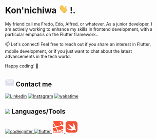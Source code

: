 # Kon'nichiwa <img src="https://raw.githubusercontent.com/fredojunio/fredojunio/main/assets/hi.gif" width="30px" height="30px"> !.

My friend call me Fredo, Edo, Alfred, or whatever. As a junior developer, I am actively working to enhance my skills in frontend development, with a particular emphasis on the Flutter framework..

📫 Let's connect! Feel free to reach out if you share an interest in Flutter, mobile development, or if you just want to chat about the latest advancements in the tech world.

Happy coding! 🚀

## <img src="https://raw.githubusercontent.com/fredojunio/fredojunio/main/assets/mail.gif" width="30px"> Contact me

[![Linkedin](https://img.shields.io/badge/-Alfredo_Junio-blue?style=flat&logo=Linkedin&logoColor=white)](https://www.linkedin.com/in/alfredo-jk/) [![Instagram](https://img.shields.io/badge/-fredojunio-white?style=flat&logo=Instagram&logoColor=white&color=8134AF)](https://www.instagram.com/fredojunio/) [![wakatime](https://wakatime.com/badge/user/018c6700-c4d3-47ca-a481-33c8f12cf93a/project/018c670a-ddbc-4014-9fd3-e91dae81dbf6.svg)](https://wakatime.com/@fredojunio)

## <img src="https://user-images.githubusercontent.com/74038190/213866269-5d00981c-7c98-46d7-8a8e-16f462f15227.gif" width="200" /> Languages/Tools

<p align="left"> <a href="https://codeigniter.com" target="_blank" rel="noreferrer"> <img src="https://cdn.worldvectorlogo.com/logos/codeigniter.svg" alt="codeigniter" width="40" height="40"/> </a> <a href="https://flutter.dev" target="_blank" rel="noreferrer"> <img src="https://www.vectorlogo.zone/logos/flutterio/flutterio-icon.svg" alt="flutter" width="40" height="40"/> </a> <a href="https://laravel.com/" target="_blank" rel="noreferrer"> <img src="https://raw.githubusercontent.com/devicons/devicon/master/icons/laravel/laravel-plain-wordmark.svg" alt="laravel" width="40" height="40"/> </a> <a href="https://developer.apple.com/swift/" target="_blank" rel="noreferrer"> <img src="https://raw.githubusercontent.com/devicons/devicon/master/icons/swift/swift-original.svg" alt="swift" width="40" height="40"/> </a> </p>

<!-- Credits -->
<!-- I do not own the assets that I use in this readme. -->
<!-- If you are the owner of any of the assets that I use here and would like for me to remove them, please contact me through my e-mail. -->
<!-- Waving Hand Gif: https://raw.githubusercontent.com/ABSphreak/ABSphreak/master/gifs/Hi.gif -->
<!-- Mail Gif: http://static.skaip.org/img/emoticons/180x180/f6fcff/mail.gif -->
<!-- Code Gif: https://giphy.com/stickers/coding-webdesign-coder-QssGEmpkyEOhBCb7e1 -->
<!-- Icons: https://github.com/devicons/devicon -->
